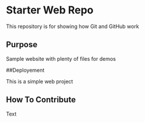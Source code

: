 # Starter Web Repo

This repository is for showing how Git and GitHub work

## Purpose

Sample website with plenty of files for demos

##Deployement

This is a simple web project

## How To Contribute

Text
